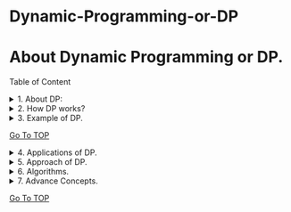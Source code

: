 <a name="TOP"></a>
# Dynamic-Programming-or-DP

# About Dynamic Programming or DP. #

Table of Content

<details>
 <summary>1.	About DP:</summary> 
  <p>In mathematics and computer science, dynamic programming is used to break down difficult problems into simpler subproblems. It avoids redundant computations by solving each subproblem once and storing the results, resulting in more efficient solutions to numerous issues.</p>
</details>
<details>
  <summary>2.	How DP works?</summary>
  <p> <ul><li> <b>Identify Subproblems</b>: Separate the primary issue into a number of smaller, distinct subproblems. Store Solutions: Find a solution to each subproblem and store it in an array or table.</li>
  <li> <b>Build Up Solutions</b>: Utilize the stored solutions to construct the main problem's solution.</li>
  <li>	<b>Keep away from Overt repetitiveness</b>: By putting away arrangements, DP guarantees that each subproblem is settled just a single time, decreasing calculation time.	</li></ul></p>
</details> 
 
<details>
  <summary>3.	Example of DP.</summary>
**Instances or Examples  of Dynamic Programming (DP)** :
 <p>  <ol> <li>__First__, consider the difficulty of locating the Fibonacci sequence.</li>
   <li>__Second__, finding the longest subsequence that is shared by two strings.</li>
   <li>__Third__, the shortest path between two nodes in a graph.	</li>
  <li>__Fourth__, the knapsack problem (determining the maximum value of items that can be packed into a given-capacity knapsack).</li></ol></p>
</details>

   [Go To TOP](#TOP)   
   
<details>
  <summary>4.	Applications of DP.</summary><p>Content</p>
</details>
<details>
  <summary>5.	Approach of DP.</summary><p>Content</p>
</details>
<details>
  <summary>6.	Algorithms.</summary><p>Content</p>
</details>
<details>
  <summary>7.	Advance Concepts.</summary><p>Content</p>
</details>

   [Go To TOP](#TOP)   
   
